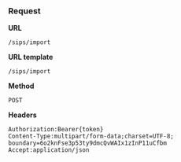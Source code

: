 ### Request

**URL**

`/sips/import`

**URL template**

`/sips/import`

**Method**

`POST`

**Headers**

`Authorization:Bearer{token}`  
`Content-Type:multipart/form-data;charset=UTF-8; boundary=6o2knFse3p53ty9dmcQvWAIx1zInP11uCfbm`  
`Accept:application/json`  
